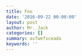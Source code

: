 ```yaml
---
title: Foo
date: '2016-09-22 00:00:00'
layout: post
author: Mr. Jack
categories: []
summary: asfwefsceada
keywords: ''
---
```

